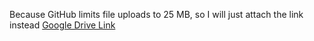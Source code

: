 Because GitHub limits file uploads to 25 MB, so I will just attach the link instead
[Google Drive Link](https://drive.google.com/drive/folders/1Zts8uaAcZCMfR9DGffvGLrWz9ME4AxPA?usp=drive_link)

